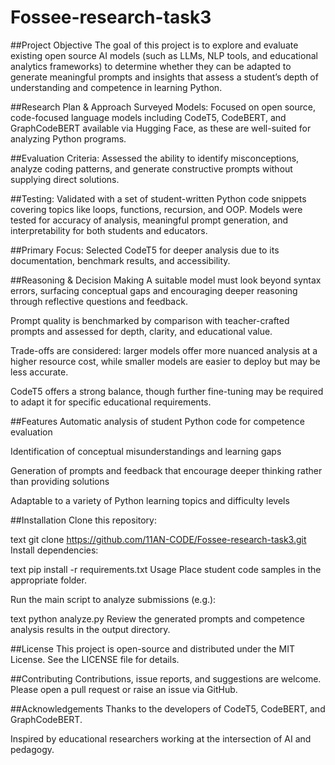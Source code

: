 # Fossee-research-task3
##Project Objective
The goal of this project is to explore and evaluate existing open source AI models (such as LLMs, NLP tools, and educational analytics frameworks) to determine whether they can be adapted to generate meaningful prompts and insights that assess a student’s depth of understanding and competence in learning Python.

##Research Plan & Approach
Surveyed Models: Focused on open source, code-focused language models including CodeT5, CodeBERT, and GraphCodeBERT available via Hugging Face, as these are well-suited for analyzing Python programs.

##Evaluation Criteria: Assessed the ability to identify misconceptions, analyze coding patterns, and generate constructive prompts without supplying direct solutions.

##Testing: Validated with a set of student-written Python code snippets covering topics like loops, functions, recursion, and OOP. Models were tested for accuracy of analysis, meaningful prompt generation, and interpretability for both students and educators.

##Primary Focus: Selected CodeT5 for deeper analysis due to its documentation, benchmark results, and accessibility.

##Reasoning & Decision Making
A suitable model must look beyond syntax errors, surfacing conceptual gaps and encouraging deeper reasoning through reflective questions and feedback.

Prompt quality is benchmarked by comparison with teacher-crafted prompts and assessed for depth, clarity, and educational value.

Trade-offs are considered: larger models offer more nuanced analysis at a higher resource cost, while smaller models are easier to deploy but may be less accurate.

CodeT5 offers a strong balance, though further fine-tuning may be required to adapt it for specific educational requirements.

##Features
Automatic analysis of student Python code for competence evaluation

Identification of conceptual misunderstandings and learning gaps

Generation of prompts and feedback that encourage deeper thinking rather than providing solutions

Adaptable to a variety of Python learning topics and difficulty levels

##Installation
Clone this repository:

text
git clone https://github.com/11AN-CODE/Fossee-research-task3.git
Install dependencies:

text
pip install -r requirements.txt
Usage
Place student code samples in the appropriate folder.

Run the main script to analyze submissions (e.g.):

text
python analyze.py
Review the generated prompts and competence analysis results in the output directory.

##License
This project is open-source and distributed under the MIT License. See the LICENSE file for details.

##Contributing
Contributions, issue reports, and suggestions are welcome. Please open a pull request or raise an issue via GitHub.

##Acknowledgements
Thanks to the developers of CodeT5, CodeBERT, and GraphCodeBERT.

Inspired by educational researchers working at the intersection of AI and pedagogy.


